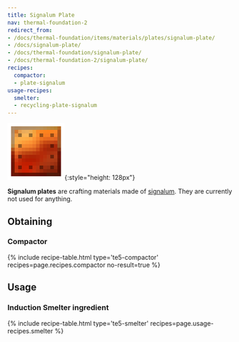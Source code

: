 ```yaml
---
title: Signalum Plate
nav: thermal-foundation-2
redirect_from:
- /docs/thermal-foundation/items/materials/plates/signalum-plate/
- /docs/signalum-plate/
- /docs/thermal-foundation/signalum-plate/
- /docs/thermal-foundation-2/signalum-plate/
recipes:
  compactor:
  - plate-signalum
usage-recipes:
  smelter:
  - recycling-plate-signalum
---
```


![Signalum plate](/assets/images/thermal-foundation-2/plate-signalum.png){:style="height: 128px"}


**Signalum plates** are crafting materials made of
[signalum](/docs/1.12/thermal-foundation-2/signalum-ingot/). They are currently not used for anything.


Obtaining
---------

### Compactor
{% include recipe-table.html type='te5-compactor' recipes=page.recipes.compactor no-result=true %}


Usage
-----

### Induction Smelter ingredient
{% include recipe-table.html type='te5-smelter' recipes=page.usage-recipes.smelter %}
